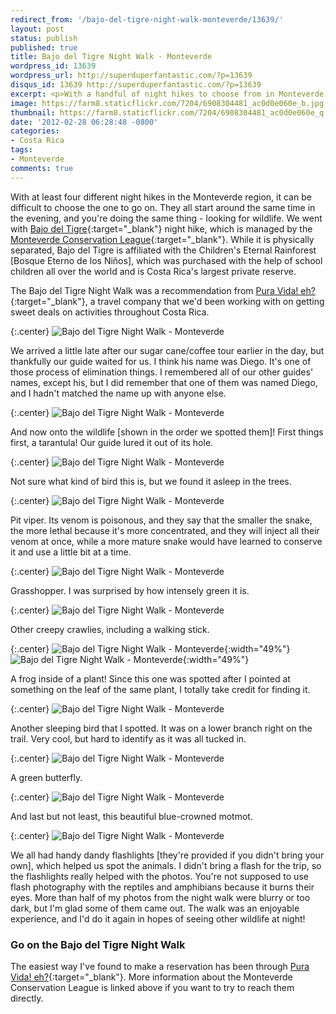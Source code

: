 ```yaml
---
redirect_from: '/bajo-del-tigre-night-walk-monteverde/13639/'
layout: post
status: publish
published: true
title: Bajo del Tigre Night Walk - Monteverde
wordpress_id: 13639
wordpress_url: http://superduperfantastic.com/?p=13639
disqus_id: 13639 http://superduperfantastic.com/?p=13639
excerpt: <p>With a handful of night hikes to choose from in Monteverde, we opted for Bajo del Tigre, managed by the Monteverde Conservation League.</p>
image: https://farm8.staticflickr.com/7204/6908304481_ac0d0e060e_b.jpg
thumbnail: https://farm8.staticflickr.com/7204/6908304481_ac0d0e060e_q.jpg
date: '2012-02-28 06:28:48 -0800'
categories:
- Costa Rica
tags:
- Monteverde
comments: true
---
```

With at least four different night hikes in the Monteverde region, it can be difficult to choose the one to go on. They all start around the same time in the evening, and you're doing the same thing - looking for wildlife. We went with [Bajo del Tigre](http://acmcr.org/bajo_tigre_en.htm "Bajo del Tigre - Monteverde, Costa Rica"){:target="_blank"} night hike, which is managed by the [Monteverde Conservation League](http://acmcr.org/home.htm "Monteverde Conservation League"){:target="_blank"}. While it is physically separated, Bajo del Tigre is affiliated with the Children's Eternal Rainforest [Bosque Eterno de los Niños], which was purchased with the help of school children all over the world and is Costa Rica's largest private reserve.

The Bajo del Tigre Night Walk was a recommendation from [Pura Vida! eh?](http://www.puravidaeh.ca/ "Pura Vida! eh?"){:target="_blank"}, a travel company that we'd been working with on getting sweet deals on activities throughout Costa Rica.

{:.center}
![Bajo del Tigre Night Walk - Monteverde](https://farm8.staticflickr.com/7206/6908276773_efb8802a04_b.jpg)

We arrived a little late after our sugar cane/coffee tour earlier in the day, but thankfully our guide waited for us. I think his name was Diego. It's one of those process of elimination things. I remembered all of our other guides' names, except his, but I did remember that one of them was named Diego, and I hadn't matched the name up with anyone else.

{:.center}
![Bajo del Tigre Night Walk - Monteverde](https://farm8.staticflickr.com/7192/6908278951_f308d0c3a7_b.jpg)

And now onto the wildlife [shown in the order we spotted them]! First things first, a tarantula! Our guide lured it out of its hole.

{:.center}
![Bajo del Tigre Night Walk - Monteverde](https://farm8.staticflickr.com/7180/6908280801_6169a677c8_b.jpg)

Not sure what kind of bird this is, but we found it asleep in the trees.

{:.center}
![Bajo del Tigre Night Walk - Monteverde](https://farm8.staticflickr.com/7070/6908287499_8ab61f534b_b.jpg)

Pit viper. Its venom is poisonous, and they say that the smaller the snake, the more lethal because it's more concentrated, and they will inject all their venom at once, while a more mature snake would have learned to conserve it and use a little bit at a time.

{:.center}
![Bajo del Tigre Night Walk - Monteverde](https://farm8.staticflickr.com/7208/6908292303_05bbe8dbff_b.jpg)

Grasshopper. I was surprised by how intensely green it is.

{:.center}
![Bajo del Tigre Night Walk - Monteverde](https://farm8.staticflickr.com/7198/6908298153_b38a75e8d1_b.jpg)

Other creepy crawlies, including a walking stick.

{:.center}
![Bajo del Tigre Night Walk - Monteverde](https://farm8.staticflickr.com/7041/6908300735_7d4be19df1.jpg){:width="49%"} ![Bajo del Tigre Night Walk - Monteverde](https://farm8.staticflickr.com/7182/6908301713_57ede84ebe.jpg){:width="49%"}

A frog inside of a plant! Since this one was spotted after I pointed at something on the leaf of the same plant, I totally take credit for finding it.

{:.center}
![Bajo del Tigre Night Walk - Monteverde](https://farm8.staticflickr.com/7204/6908304481_ac0d0e060e_b.jpg)

Another sleeping bird that I spotted. It was on a lower branch right on the trail. Very cool, but hard to identify as it was all tucked in.

{:.center}
![Bajo del Tigre Night Walk - Monteverde](https://farm8.staticflickr.com/7189/6908309087_3e4ef0ab50_b.jpg)

A green butterfly.

{:.center}
![Bajo del Tigre Night Walk - Monteverde](https://farm8.staticflickr.com/7178/6908310023_35ecc02c29_b.jpg)

And last but not least, this beautiful blue-crowned motmot.

{:.center}
![Bajo del Tigre Night Walk - Monteverde](https://farm8.staticflickr.com/7050/6908312695_71f8d985a5_b.jpg)

We all had handy dandy flashlights [they're provided if you didn't bring your own], which helped us spot the animals. I didn't bring a flash for the trip, so the flashlights really helped with the photos. You're not supposed to use flash photography with the reptiles and amphibians because it burns their eyes. More than half of my photos from the night walk were blurry or too dark, but I'm glad some of them came out. The walk was an enjoyable experience, and I'd do it again in hopes of seeing other wildlife at night!

### Go on the Bajo del Tigre Night Walk

The easiest way I've found to make a reservation has been through [Pura Vida! eh?](http://puravidaeh.ca/2013/02/15/monteverde-bajo-del-tigre-night-tour/){:target="_blank"}. More information about the Monteverde Conservation League is linked above if you want to try to reach them directly.